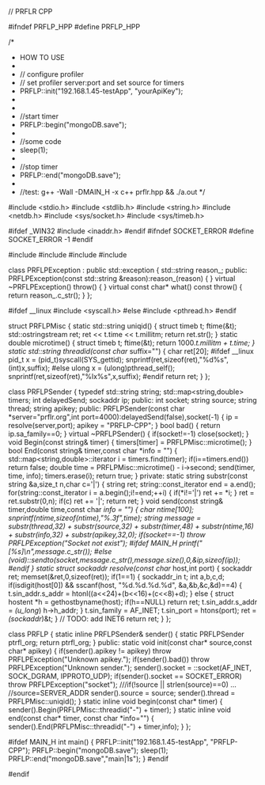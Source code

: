 // PRFLR CPP

#ifndef PRFLP_HPP
#define PRFLP_HPP

/*
 *  HOW TO USE
 *
 * // configure profiler
 * // set  profiler server:port  and  set source for timers
 * PRFLP::init("192.168.1.45-testApp", "yourApiKey");
 *
 *
 * //start timer
 * PRFLP::begin("mongoDB.save");
 *
 * //some code
 * sleep(1);
 *
 * //stop timer
 * PRFLP::end("mongoDB.save");
 *
 * //test: g++ -Wall -DMAIN_H -x c++ prflr.hpp && ./a.out
*/

#include <stdio.h>
#include <stdlib.h>
#include <string.h>
#include <netdb.h>
#include <sys/socket.h>
#include <sys/timeb.h> 

#ifdef _WIN32
#include <inaddr.h>
#endif
#ifndef SOCKET_ERROR
#define SOCKET_ERROR -1
#endif

#include <string>
#include <map>
#include <exception>
#include <sstream>

class PRFLPException : public std::exception
{
	std::string reason_;
	public:
	PRFLPException(const std::string &reason):reason_(reason)
	{
	}
	virtual ~PRFLPException() throw()
	{
	}
	virtual const char* what() const throw()
	{
		return reason_.c_str();
	}
};

#ifdef __linux
#include <syscall.h>
#else
#include <pthread.h>
#endif

struct PRFLPMisc
{
	static std::string uniqid()
	{
		struct timeb t;
		ftime(&t);
		std::ostringstream ret;
		ret << t.time << t.millitm; 
		return ret.str(); 
	}
	static double microtime()
	{
		struct timeb t;
		ftime(&t);
		return 1000.*t.millitm + t.time;
	}
	static std::string threadid(const char* suffix="")
	{
		char ret[20];
#ifdef __linux
		pid_t x = (pid_t)syscall(SYS_gettid);
		snprintf(ret,sizeof(ret),"%d%s",(int)x,suffix);
#else
		ulong x = (ulong)pthread_self();
		snprintf(ret,sizeof(ret),"%lx%s",x,suffix);
#endif
		return ret;
	}
};

class PRFLPSender
{
	typedef std::string string;
	std::map<string,double> timers;
	int delayedSend;
	sockaddr ip;
	public:
	int socket;
	string source;
	string thread;
	string apikey;
	public:
	PRFLPSender(const char *server="prflr.org",int port=4000):delayedSend(false),socket(-1)
	{
		ip = resolve(server,port);
		apikey = "PRFLP-CPP";
	}
	bool bad()
	{
		return ip.sa_family==0;
	}
	virtual ~PRFLPSender() 
	{
		if(socket!=-1) close(socket);
	}
	void Begin(const string& timer)
	{
		timers[timer] = PRFLPMisc::microtime();
	}
	bool End(const string& timer,const char *info = "")
	{
		std::map<string,double>::iterator i = timers.find(timer);
		if(i==timers.end()) return false;
		double time = PRFLPMisc::microtime() - i->second;
		send(timer, time, info);
		timers.erase(i);
		return true;
	}
	private:
	static string substr(const string &a,size_t n,char c='|')
	{
		string ret;
		string::const_iterator end = a.end();
		for(string::const_iterator i = a.begin();i!=end;++i)
		{
			if(*i!='|') ret += *i;
		}
		ret = ret.substr(0,n);
		if(c) ret += '|';
		return ret;
	}
	void send(const string& timer,double time,const char *info = "")
	{
		char ntime[100];
		snprintf(ntime,sizeof(ntime),"%.3f",time);
		string message = 
			substr(thread,32)
			+ substr(source,32)
			+ substr(timer,48)
			+ substr(ntime,16)
			+ substr(info,32)
			+ substr(apikey,32,0);
		if(socket==-1) throw PRFLPException("Socket not exist");
#ifdef MAIN_H
		printf("[%s]\n",message.c_str());
#else
		(void)::sendto(socket,message.c_str(),message.size(),0,&ip,sizeof(ip));
#endif
	}
	static struct sockaddr resolve(const char* host,int port)
	{
		sockaddr ret;
		memset(&ret,0,sizeof(ret));
		if(1==1)
		{
			sockaddr_in t;
			int a,b,c,d;
			if(isdigit(host[0]) && sscanf(host, "%d.%d.%d.%d", &a,&b,&c,&d)==4)
			{
				t.sin_addr.s_addr = htonl((a<<24)+(b<<16)+(c<<8)+d);
			}
			else
			{
				struct hostent *h = gethostbyname(host);
				if(h==NULL) return ret;
				t.sin_addr.s_addr = *(u_long*) h->h_addr;
			}
			t.sin_family = AF_INET;
			t.sin_port = htons(port);
			ret = *(sockaddr*)&t;
		}
		// TODO: add INET6
		return ret;
	}
};

class PRFLP
{
	static inline PRFLPSender& sender()
	{
		static PRFLPSender ptrfl_org;
		return ptrfl_org;
	}
	public:
	static void init(const char* source,const char* apikey)
	{
		if(sender().apikey != apikey)
			throw PRFLPException("Unknown apikey.");
		if(sender().bad())
			throw PRFLPException("Unknown sender.");
		sender().socket = ::socket(AF_INET, SOCK_DGRAM, IPPROTO_UDP);
		if(sender().socket == SOCKET_ERROR) throw PRFLPException("socket");
		///if(!source || strlen(source)==0) ... //source=SERVER_ADDR
		sender().source = source;
		sender().thread = PRFLPMisc::uniqid();
	}
	static inline void begin(const char* timer)
	{
		sender().Begin(PRFLPMisc::threadid("-") + timer);
	}
	static inline void end(const char* timer, const char *info="")
	{
		sender().End(PRFLPMisc::threadid("-") + timer,info);
	}
};

#ifdef MAIN_H
int main()
{
 	PRFLP::init("192.168.1.45-testApp", "PRFLP-CPP");
	PRFLP::begin("mongoDB.save");
	sleep(1);
	PRFLP::end("mongoDB.save","main|1s");
}
#endif

#endif
